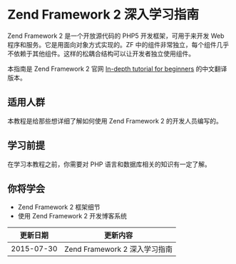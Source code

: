 # Zend Framework 2 深入学习指南

Zend Framework 2 是一个开放源代码的 PHP5 开发框架，可用于来开发 Web 程序和服务。它是用面向对象方式实现的。ZF 中的组件非常独立，每个组件几乎不依赖于其他组件。这样的松耦合结构可以让开发者独立使用组件。

本指南是 Zend Framework 2 官网 [In-depth tutorial for beginners](http://framework.zend.com/manual/current/en/index.html#user-guide) 的中文翻译版本。

## 适用人群

本教程是给那些想详细了解如何使用 Zend Framework 2 的开发人员编写的。

## 学习前提

在学习本教程之前，你需要对 PHP 语言和数据库相关的知识有一定了解。

## 你将学会

+ Zend Framework 2 框架细节
+ 使用 Zend Framework 2 开发博客系统

|更新日期    |更新内容
|----------|--------------------
|2015-07-30| Zend Framework 2 深入学习指南